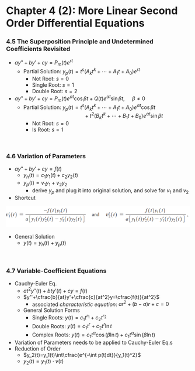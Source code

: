 # Chapter 4 (2): More Linear Second Order Differential Equations

### 4.5 The Superposition Principle and Undetermined Coefficients Revisited
- $ay''+by'+cy=P_m(t)e^{rt}$
  - Partial Solution: $y_p(t)=t^s(A_kt^k+\cdots+A_1t+A_0)e^{r t}$
    - Not Root: $s=0$
    - Single Root: $s=1$
    - Double Root: $s=2$
- $ay''+by'+cy=P_m(t)e^{\alpha t}\cos\beta t+Q(t)e^{\alpha t}\sin\beta t,\quad\ \beta\neq 0$
  - Partial Solution: $y_p(t)=t^s(A_kt^k+\cdots+A_1t+A_0)e^{\alpha t}\cos\beta t$ <br/>$\quad\quad\quad\quad\quad\quad\quad\quad\quad\quad+ t^2(B_kt^k+\cdots +B_1t+B_0)e^{\alpha t}\sin\beta t$
    - Not Root: $s=0$
    - Is Root: $s=1$

<br/>

### 4.6 Variation of Parameters 
- $ay''+by'+cy=f(t)$
  - $y_h(t)=c_1y_1(t)+c_2y_2(t)$
  - $y_p(t)=v_1y_1+v_2y_2$
    - derive $y_p$ and plug it into original solution, and solve for $v_1$ and $v_2$
- Shortcut
 
![](src/variationParameterShortcut.png)

- General Solution
  - $y(t)=y_h(t)+y_p(t)$

<br/>

### 4.7 Variable-Coefficient Equations
- Cauchy-Euler Eq.
  - $at^2y''(t)+bty'(t)+cy=f(t)$
  - $y''+\cfrac{b}{at}y'+\cfrac{c}{at^2}y=\cfrac{f(t)}{at^2}$
    - associated *characteristic equation*: $ar^2+(b-a)r+c=0$
  - General Solution Forms
    - Single Roots: $y(t)=c_1t^{r_1}+c_2t^{r_2}$
    - Double Roots: $y(t)=c_1t^r+c_2t^r\ln t$
    - Complex Roots: $y(t)=c_1t^{\alpha}\cos(\beta\ln t)+c_1t^{\alpha}\sin(\beta\ln t)$
- Variation of Parameters needs to be applied to Cauchy-Euler Eq.s
- Reduction of Order
  - $y_2(t)=y_1(t)\int\cfrac{e^{-\int p(t)dt}}{y_1(t)^2}$
  - $y_2(t)=y_1(t)\cdot v(t)$